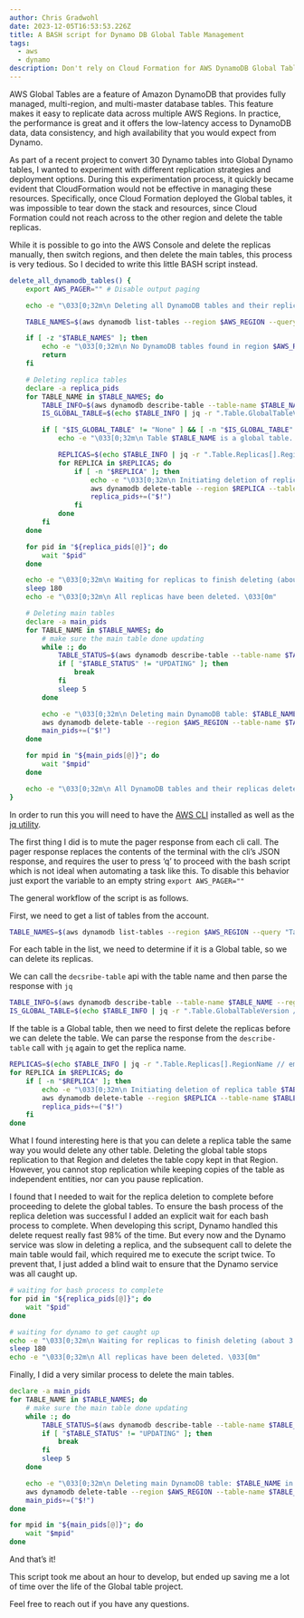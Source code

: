 ```yaml
---
author: Chris Gradwohl
date: 2023-12-05T16:53:53.226Z
title: A BASH script for Dynamo DB Global Table Management
tags:
  - aws
  - dynamo
description: Don't rely on Cloud Formation for AWS DynamoDB Global Table Resource Management.
---
```

AWS Global Tables are a feature of Amazon DynamoDB that provides fully managed, multi-region, and multi-master database tables. This feature makes it easy to replicate data across multiple AWS Regions. In practice, the performance is great and it offers the low-latency access to DynamoDB data, data consistency, and high availability that you would expect from Dynamo.

As part of a recent project to convert 30 Dynamo tables into Global Dynamo tables, I wanted to experiment with different replication strategies and deployment options. During this experimentation process, it quickly became evident that CloudFormation would not be effective in managing these resources. Specifically, once Cloud Formation deployed the Global tables, it was impossible to tear down the stack and resources, since Cloud Formation could not reach across to the other region and delete the table replicas. 

While it is possible to go into the AWS Console and delete the replicas manually, then switch regions, and then delete the main tables, this process is very tedious. So I decided to write this little BASH script instead.

```bash
delete_all_dynamodb_tables() {
    export AWS_PAGER="" # Disable output paging

    echo -e "\033[0;32m\n Deleting all DynamoDB tables and their replicas...\033[0m"

    TABLE_NAMES=$(aws dynamodb list-tables --region $AWS_REGION --query "TableNames" --output text)

    if [ -z "$TABLE_NAMES" ]; then
        echo -e "\033[0;32m\n No DynamoDB tables found in region $AWS_REGION.\033[0m"
        return
    fi

    # Deleting replica tables
    declare -a replica_pids
    for TABLE_NAME in $TABLE_NAMES; do
        TABLE_INFO=$(aws dynamodb describe-table --table-name $TABLE_NAME --region $AWS_REGION)
        IS_GLOBAL_TABLE=$(echo $TABLE_INFO | jq -r ".Table.GlobalTableVersion // empty")

        if [ "$IS_GLOBAL_TABLE" != "None" ] && [ -n "$IS_GLOBAL_TABLE" ]; then
            echo -e "\033[0;32m\n Table $TABLE_NAME is a global table. Initiating deletion of replicas...\033[0m"

            REPLICAS=$(echo $TABLE_INFO | jq -r ".Table.Replicas[].RegionName // empty")
            for REPLICA in $REPLICAS; do
                if [ -n "$REPLICA" ]; then
                    echo -e "\033[0;32m\n Initiating deletion of replica table $TABLE_NAME in region $REPLICA\033[0m"
                    aws dynamodb delete-table --region $REPLICA --table-name $TABLE_NAME &
                    replica_pids+=("$!")
                fi
            done
        fi
    done

    for pid in "${replica_pids[@]}"; do
        wait "$pid"
    done

    echo -e "\033[0;32m\n Waiting for replicas to finish deleting (about 3 minutes)....\033[0m"
    sleep 180
    echo -e "\033[0;32m\n All replicas have been deleted. \033[0m"

    # Deleting main tables
    declare -a main_pids
    for TABLE_NAME in $TABLE_NAMES; do
        # make sure the main table done updating
        while :; do
            TABLE_STATUS=$(aws dynamodb describe-table --table-name $TABLE_NAME --region $AWS_REGION | jq -r ".Table.TableStatus // empty")
            if [ "$TABLE_STATUS" != "UPDATING" ]; then
                break
            fi
            sleep 5
        done

        echo -e "\033[0;32m\n Deleting main DynamoDB table: $TABLE_NAME in region $AWS_REGION\033[0m"
        aws dynamodb delete-table --region $AWS_REGION --table-name $TABLE_NAME &
        main_pids+=("$!")
    done

    for mpid in "${main_pids[@]}"; do
        wait "$mpid"
    done

    echo -e "\033[0;32m\n All DynamoDB tables and their replicas deleted in region $AWS_REGION.\033[0m"
}
```

In order to run this you will need to have the [AWS CLI](https://aws.amazon.com/cli/) installed as well as the [jq utility](https://formulae.brew.sh/formula/jq).

The first thing I did is to mute the pager response from each cli call. The pager response replaces the contents of the terminal with the cli’s JSON response, and requires the user to press ‘q’ to proceed with the bash script which is not ideal when automating a task like this. To disable this behavior just export the variable to an empty string `export AWS_PAGER=""`

The general workflow of the script is as follows. 

First, we need to get a list of tables from the account.

```bash
TABLE_NAMES=$(aws dynamodb list-tables --region $AWS_REGION --query "TableNames" --output text)
```

For each table in the list, we need to determine if it is a Global table, so we can delete its replicas.

We can call the `decsribe-table` api with the table name and then parse the response with `jq`

```bash
TABLE_INFO=$(aws dynamodb describe-table --table-name $TABLE_NAME --region $AWS_REGION)
IS_GLOBAL_TABLE=$(echo $TABLE_INFO | jq -r ".Table.GlobalTableVersion // empty")
```

If the table is a Global table, then we need to first delete the replicas before we can delete the table. We can parse the response from the `describe-table` call with `jq` again to get the replica name. 

```bash
REPLICAS=$(echo $TABLE_INFO | jq -r ".Table.Replicas[].RegionName // empty")
for REPLICA in $REPLICAS; do
    if [ -n "$REPLICA" ]; then
        echo -e "\033[0;32m\n Initiating deletion of replica table $TABLE_NAME in region $REPLICA\033[0m"
        aws dynamodb delete-table --region $REPLICA --table-name $TABLE_NAME &
        replica_pids+=("$!")
    fi
done
```

What I found interesting here is that you can delete a replica table the same way you would delete any other table. Deleting the global table stops replication to that Region and deletes the table copy kept in that Region. However, you cannot stop replication while keeping copies of the table as independent entities, nor can you pause replication.

I found that I needed to wait for the replica deletion to complete before proceeding to delete the global tables. To ensure the bash process of the replica deletion was successful I added an explicit wait for each bash process to complete. When developing this script, Dynamo handled this delete request really fast 98% of the time. But every now and the Dynamo service was slow in deleting  a replica, and the subsequent call to delete the main table would fail, which required me to execute the script twice. To prevent that, I just added a blind wait to ensure that the Dynamo service was all caught up.

```bash
# waiting for bash process to complete
for pid in "${replica_pids[@]}"; do
    wait "$pid"
done

# waiting for dynamo to get caught up
echo -e "\033[0;32m\n Waiting for replicas to finish deleting (about 3 minutes)....\033[0m"
sleep 180
echo -e "\033[0;32m\n All replicas have been deleted. \033[0m"
```

Finally, I did a very similar process to delete the main tables.

```bash
declare -a main_pids
for TABLE_NAME in $TABLE_NAMES; do
    # make sure the main table done updating
    while :; do
        TABLE_STATUS=$(aws dynamodb describe-table --table-name $TABLE_NAME --region $AWS_REGION | jq -r ".Table.TableStatus // empty")
        if [ "$TABLE_STATUS" != "UPDATING" ]; then
            break
        fi
        sleep 5
    done

    echo -e "\033[0;32m\n Deleting main DynamoDB table: $TABLE_NAME in region $AWS_REGION\033[0m"
    aws dynamodb delete-table --region $AWS_REGION --table-name $TABLE_NAME &
    main_pids+=("$!")
done

for mpid in "${main_pids[@]}"; do
    wait "$mpid"
done
```

And that’s it!

This script took me about an hour to develop, but ended up saving me a lot of time over the life of the Global table project.

Feel free to reach out if you have any questions.
